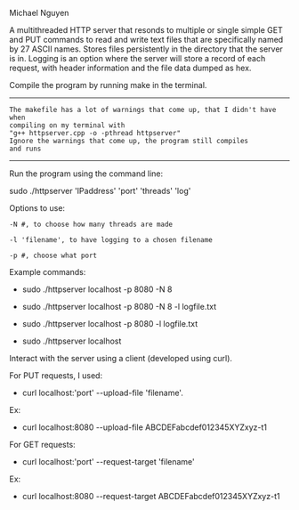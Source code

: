 Michael Nguyen

A multithreaded HTTP server that resonds to multiple or single simple GET and PUT commands to read and write text files that are specifically named by 27 ASCII names. Stores files persistently in the directory that the server is in. Logging is an option where the server will store a record of each request, with header information and the file data dumped as hex. 

Compile the program by running make in the terminal.

------------------------------------
    
    The makefile has a lot of warnings that come up, that I didn't have when 
    compiling on my terminal with 
    "g++ httpserver.cpp -o -pthread httpserver"
    Ignore the warnings that come up, the program still compiles 
    and runs
    
------------------------------------

Run the program using the command line:

sudo ./httpserver 'IPaddress' 'port' 'threads' 'log'

Options to use:

    -N #, to choose how many threads are made
    
    -l 'filename', to have logging to a chosen filename
    
    -p #, choose what port

Example commands:

- sudo ./httpserver localhost -p 8080 -N 8 

- sudo ./httpserver localhost -p 8080 -N 8 -l logfile.txt

- sudo ./httpserver localhost -p 8080 -l logfile.txt

- sudo ./httpserver localhost

Interact with the server using a client (developed using curl).

For PUT requests, I used:

- curl localhost:'port' --upload-file 'filename'. 

Ex:

- curl localhost:8080 --upload-file ABCDEFabcdef012345XYZxyz-t1

For GET requests:

- curl localhost:'port' --request-target 'filename'

Ex:

- curl localhost:8080 --request-target ABCDEFabcdef012345XYZxyz-t1
